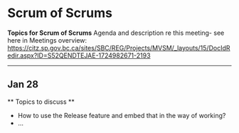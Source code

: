 # Scrum of Scrums 
**Topics for Scrum of Scrums**
Agenda and description re this meeting- see here in Meetings overview:
https://citz.sp.gov.bc.ca/sites/SBC/REG/Projects/MVSM/_layouts/15/DocIdRedir.aspx?ID=S52QENDTEJAE-1724982671-2193 

---
Jan 28
----
** Topics to discuss **
- How to use the Release feature and embed that in the way of working?
- ...
